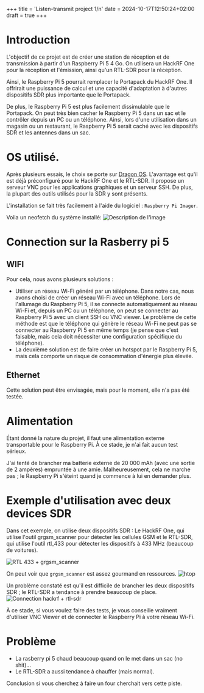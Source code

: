 +++
title = 'Listen-transmit project 1/n'
date = 2024-10-17T12:50:24+02:00
draft = true
+++

# Introduction
L'objectif de ce projet est de créer une station de réception et de transmission
à partir d'un Raspberry Pi 5 4 Go. On utilisera un HackRF One pour la réception
et l'émission, ainsi qu'un RTL-SDR pour la réception.

Ainsi, le Raspberry Pi 5 pourrait remplacer le Portapack du HackRF One.
Il offrirait une puissance de calcul et une capacité d'adaptation à
d'autres dispositifs SDR plus importante que le Portapack.

De plus, le Raspberry Pi 5 est plus facilement dissimulable que le Portapack.
On peut très bien cacher le Raspberry Pi 5 dans un sac et le contrôler depuis
un PC ou un téléphone. Ainsi, lors d'une utilisation dans un magasin ou un restaurant,
le Raspberry Pi 5 serait caché avec les dispositifs SDR et les antennes dans un sac.

# OS utilisé.
Après plusieurs essais, le choix se porte sur [Dragon OS](https://sourceforge.net/projects/dragonos-focal/).
L'avantage est qu'il est déjà préconfiguré pour le HackRF One et le RTL-SDR.
Il propose un serveur VNC pour les applications graphiques et un serveur SSH.
De plus, la plupart des outils utilisés pour la SDR y sont présents.

L'installation se fait très facilement à l'aide du logiciel : `Raspberry Pi Imager`.

Voila un neofetch du système installé:
![Description de l'image](/images/neofetch_dragon_os_rb.png)

# Connection sur la Rasberry pi 5
## WIFI
Pour cela, nous avons plusieurs solutions :
- Utiliser un réseau Wi-Fi généré par un téléphone. Dans notre cas, nous
avons choisi de créer un réseau Wi-Fi avec un téléphone. Lors de l'allumage
du Raspberry Pi 5, il se connecte automatiquement au réseau Wi-Fi et, depuis
un PC ou un téléphone, on peut se connecter au Raspberry Pi 5 avec un client
SSH ou VNC viewer. Le problème de cette méthode est que le téléphone qui génère
le réseau Wi-Fi ne peut pas se connecter au Raspberry Pi 5 en même temps
(je pense que c'est faisable, mais cela doit nécessiter une configuration
spécifique du téléphone).
- La deuxième solution est de faire créer un hotspot par le Raspberry Pi 5,
mais cela comporte un risque de consommation d'énergie plus élevée.




## Ethernet
Cette solution peut être envisagée, mais pour le moment, elle n'a pas été testée.

# Alimentation
Étant donné la nature du projet, il faut une alimentation externe
transportable pour le Raspberry Pi. À ce stade, je n'ai fait aucun test sérieux.

J'ai tenté de brancher ma batterie externe de 20 000 mAh
(avec une sortie de 2 ampères) empruntée à une amie.
Malheureusement, cela ne marche pas ; le Raspberry Pi
s'éteint quand je commence à lui en demander plus.

# Exemple d'utilisation avec deux devices SDR
Dans cet exemple, on utilise deux dispositifs SDR :
Le HackRF One, qui utilise l'outil grgsm_scanner pour détecter les cellules GSM et
le RTL-SDR, qui utilise l'outil rtl_433 pour détecter les dispositifs à 433 MHz (beaucoup de voitures).

![RTL 433 + grgsm_scanner](/images/RTL_gsm_rb.png)

On peut voir que `grgsm_scanner` est assez gourmand en ressources.
![htop](/images/htop_rtl_gsm_rb.png)

Un problème constaté est qu'il est difficile de brancher les deux dispositifs SDR ;
le RTL-SDR a tendance à prendre beaucoup de place.
![Connection hackrf + rtl-sdr](/images/connectic_RB.jpg)

À ce stade, si vous voulez faire des tests, je vous conseille
vraiment d'utiliser VNC Viewer et de connecter le Raspberry Pi à votre réseau Wi-Fi.



# Problème
- La rasberry pi 5 chaud beaucoup quand on le met dans un sac (no shit)...
- Le RTL-SDR a aussi tendance à chauffer (mais normal).

Conclusion si vous cherchez à faire un four cherchait vers cette piste.
